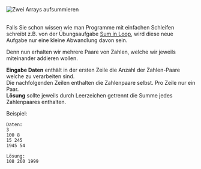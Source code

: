 <div class="text-center">
	<img src="http://s5.postimg.org/js0okbn3r/sums_in_loop.gif" alt="Zwei Arrays aufsummieren"/>
</div>
<br/>

Falls Sie schon wissen wie man Programme mit einfachen Schleifen schreibt z.B. 
von der Übungsaufgabe [Sum in Loop](./sum-in-loop), wird diese neue Aufgabe nur eine kleine Abwandlung davon sein.

Denn nun erhalten wir mehrere Paare von Zahlen, welche wir jeweils miteinander addieren wollen. 

**Eingabe Daten** enthält in der ersten Zeile die Anzahl der Zahlen-Paare welche zu verarbeiten sind.   
Die nachfolgenden Zeilen enthalten die Zahlenpaare selbst. Pro Zeile nur ein Paar.  
**Lösung** sollte jeweils durch Leerzeichen getrennt die Summe jedes Zahlenpaares enthalten. 

Beispiel:

    Daten:
    3
    100 8
    15 245
    1945 54
    
    Lösung:
    108 260 1999
